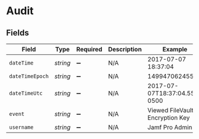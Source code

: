 # Audit


## Fields

| Field                           | Type                            | Required                        | Description                     | Example                         |
| ------------------------------- | ------------------------------- | ------------------------------- | ------------------------------- | ------------------------------- |
| `dateTime`                      | *string*                        | :heavy_minus_sign:              | N/A                             | 2017-07-07 18:37:04             |
| `dateTimeEpoch`                 | *string*                        | :heavy_minus_sign:              | N/A                             | 1499470624555                   |
| `dateTimeUtc`                   | *string*                        | :heavy_minus_sign:              | N/A                             | 2017-07-07T18:37:04.555-0500    |
| `event`                         | *string*                        | :heavy_minus_sign:              | N/A                             | Viewed FileVault Encryption Key |
| `username`                      | *string*                        | :heavy_minus_sign:              | N/A                             | Jamf Pro Admin                  |